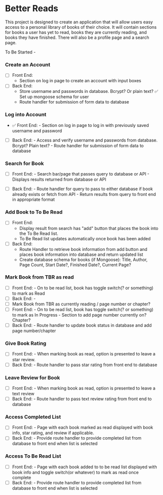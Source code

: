 # Better Reads

This  project is designed to create an application that will allow users easy access to a  personal library of books of their choice. It will contain sections for books a user has yet to read, books they are currently reading, and books they have finished. There will also be a profile page and a search page. 

To Be Started - 
### Create an Account
 -  [ ] Front End:
    - Section on log in page to create an account with input boxes
 - [ ] Back End: 
    - Store username and passwords in database. Bcrypt? Or plain text? 
    ✅ Set up mongoose schema for user
    - Route handler for submission of form data to database 

### Log into Account 
- ✅ Front End:
        - Section on log in page to log in with previously saved username and password
- [ ] Back End: 
        - Access and verify username and passwords from database. Bcrypt? Plain text? 
        - Route handler for submission of form data to database 

    
### Search for Book
 - [ ] Front End:
        - Search bar/page that passes query to database or API 
        - Displays results returned from database or API
 - [ ] Back End:
        - Route handler for query to pass to either database if book already exists or fetch from API
        - Return results from query to front end in appropriate format


### Add Book to To Be Read

- [ ] Front End:
     - Display result from search has "add" button that places the book into the To Be Read list.
     - To Be Read list updates automatically once book has been added
- [ ] Back End:
     - Route Handler to retrieve book information from add button and places book information into database and return updated list
     - Create database schema for books (if Mongoose): Title, Author, Page Count, Start Date?, Finished Date?, Current Page?

### Mark Book from TBR as read
- [ ] Front End:
      - On to be read list, book has toggle switch(? or something) to mark as Read
- [ ] Back End:
      - 
- [ ] Mark Book from TBR as currently reading / page number or chapter?
- [ ] Front End:
      - On to be read list, book has toggle switch(? or something) to mark as In Progress
      - Section to add page number currently on? Chapter? 
- [ ] Back End:
      - Route handler to update book status in database and add page number/chapter

### Give Book Rating
 - [ ] Front End:
        - When marking book as read, option is presented to leave a star review. 
 - [ ] Back End:
        - Route handler to pass star rating from front end to database 

### Leave Review for Book
 - [ ] Front End:
        - When marking book as read, option is presented to leave a text review
 - [ ] Back End:
        - Route handler to pass text review rating from front end to database 

  ### Access Completed List
- [ ] Front End:
        - Page with each book marked as read displayed with book info, star rating, and review if applicable.
- [ ] Back End:
        - Provide route handler to provide completed list from database to front end when list is selected

###  Access To Be Read List
- [ ] Front End:
        - Page with each book added to to be read list displayed with book info and toggle switch(or whatever) to mark as read once complete
- [ ] Back End:
        - Provide route handler to provide completed list from database to front end when list is selected
